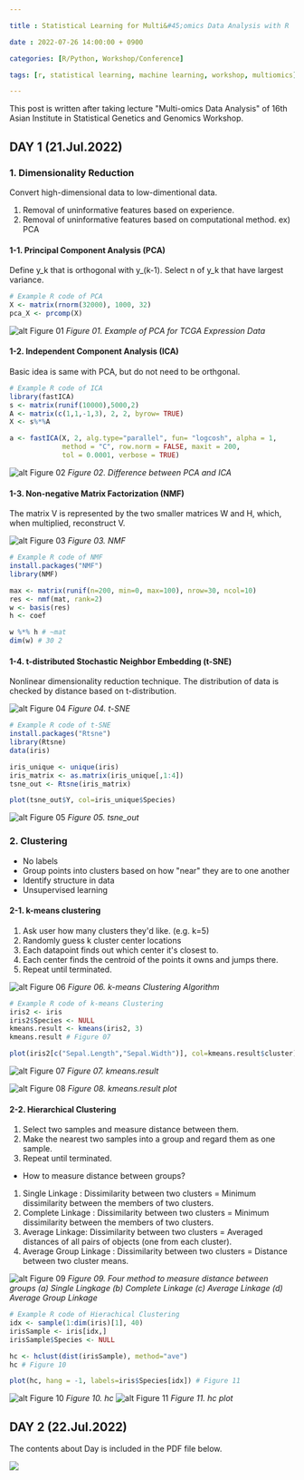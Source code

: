 ```yaml
---

title : Statistical Learning for Multi&#45;omics Data Analysis with R

date : 2022-07-26 14:00:00 + 0900

categories: [R/Python, Workshop/Conference]

tags: [r, statistical learning, machine learning, workshop, multiomics]

---
```


This post is written after taking lecture "Multi-omics Data Analysis" of 16th Asian Institute in Statistical Genetics and Genomics Workshop.

## DAY 1 (21.Jul.2022)

### 1. Dimensionality Reduction

Convert high-dimensional data to low-dimentional data. 

1. Removal of uninformative features based on experience.
2. Removal of uninformative features based on computational method. ex) PCA

#### 1-1. Principal Component Analysis (PCA)
Define y_k that is orthogonal with y_(k-1).  Select n of y_k that have largest variance.  

```R
# Example R code of PCA
X <- matrix(rnorm(32000), 1000, 32)
pca_X <- prcomp(X)
```
![alt Figure 01](/assets/posts/220726_fig01.jpg)
*Figure 01. Example of PCA for TCGA Expression Data*

#### 1-2. Independent Component Analysis (ICA)
Basic idea is same with PCA, but do not need to be orthgonal. 

```R
# Example R code of ICA
library(fastICA)
s <- matrix(runif(10000),5000,2)
A <- matrix(c(1,1,-1,3), 2, 2, byrow= TRUE)
X <- s%*%A

a <- fastICA(X, 2, alg.type="parallel", fun= "logcosh", alpha = 1,
             method = "C", row.norm = FALSE, maxit = 200,
             tol = 0.0001, verbose = TRUE)
```

![alt Figure 02](/assets/posts/220726_fig02.jpg)
*Figure 02. Difference between PCA and ICA*

#### 1-3. Non-negative Matrix Factorization (NMF)
The matrix V is represented by the two smaller matrices W and H, which, when multiplied, reconstruct V.

![alt Figure 03](/assets/posts/220726_fig03.jpg)
*Figure 03. NMF*

```R
# Example R code of NMF
install.packages("NMF")
library(NMF)

max <- matrix(runif(n=200, min=0, max=100), nrow=30, ncol=10)
res <- nmf(mat, rank=2)
w <- basis(res)
h <- coef

w %*% h # ~mat
dim(w) # 30 2
```

#### 1-4. t-distributed Stochastic Neighbor Embedding (t-SNE)
Nonlinear dimensionality reduction technique.
The distribution of data is checked by distance based on t-distribution.

![alt Figure 04](/assets/posts/220726_fig04.jpg)
*Figure 04. t-SNE*

```R
# Example R code of t-SNE
install.packages("Rtsne")
library(Rtsne)
data(iris)

iris_unique <- unique(iris)
iris_matrix <- as.matrix(iris_unique[,1:4])
tsne_out <- Rtsne(iris_matrix) 

plot(tsne_out$Y, col=iris_unique$Species)
```
![alt Figure 05](/assets/posts/220726_fig05.jpg)
*Figure 05. tsne_out*


### 2. Clustering
- No labels
- Group points into clusters based on how "near" they are to one another
- Identify structure in data
- Unsupervised learning

#### 2-1. k-means clustering
1. Ask user how many clusters they'd like. (e.g. k=5)
2. Randomly guess k cluster center locations
3. Each datapoint finds out which center it's closest to.
4. Each center finds the centroid of the points it owns and jumps there.
5. Repeat until terminated.

![alt Figure 06](/assets/posts/220726_fig06.jpg)
*Figure 06. k-means Clustering Algorithm*

```R
# Example R code of k-means Clustering
iris2 <- iris
iris2$Species <- NULL
kmeans.result <- kmeans(iris2, 3)
kmeans.result # Figure 07

plot(iris2[c("Sepal.Length","Sepal.Width")], col=kmeans.result$cluster) # Figure 08
```
![alt Figure 07](/assets/posts/220726_fig07.jpg)
*Figure 07. kmeans.result*

![alt Figure 08](/assets/posts/220726_fig08.jpg)
*Figure 08. kmeans.result plot*

#### 2-2. Hierarchical Clustering
1. Select two samples and measure distance between them.
2. Make the nearest two samples into a group and regard them as one sample.
3. Repeat until terminated. 

+ How to measure distance between groups? 
1. Single Linkage : Dissimilarity between two clusters = Minimum dissimilarity between the members of two clusters.
2. Complete Linkage : Dissimilarity between two clusters = Minimum dissimilarity between the members of two clusters.
3. Average Linkage: Dissimilarity between two clusters = Averaged distances of all pairs of objects (one from each cluster).
4. Average Group Linkage : Dissimilarity between two clusters = Distance between two cluster means.

![alt Figure 09](/assets/pots/220726_fig09.jpg)
*Figure 09. Four method to measure distance between groups (a) Single Lingkage (b) Complete Linkage (c) Average Linkage (d) Average Group Linkage*
 
```R
# Example R code of Hierachical Clustering
idx <- sample(1:dim(iris)[1], 40)
irisSample <- iris[idx,] 
irisSample$Species <- NULL

hc <- hclust(dist(irisSample), method="ave")
hc # Figure 10

plot(hc, hang = -1, labels=iris$Species[idx]) # Figure 11
```
![alt Figure 10](/assets/posts/220726_fig10.jpg)
*Figure 10. hc*
![alt Figure 11](/assets/posts/220726_fig11.jpg)
*Figure 11. hc plot*

## DAY 2 (22.Jul.2022)
The contents about Day is included in the PDF file below. 

<div type="down_btn">
	<a href="/assets/posts/220726.pdf">
		<img src="/assets/posts/220726_pdf_start.jpg">
	</a>
</div>
